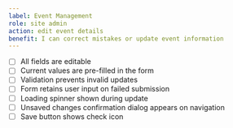 ```yaml
---
label: Event Management
role: site admin
action: edit event details
benefit: I can correct mistakes or update event information
---
```


- [ ] All fields are editable
- [ ] Current values are pre-filled in the form
- [ ] Validation prevents invalid updates
- [ ] Form retains user input on failed submission
- [ ] Loading spinner shown during update
- [ ] Unsaved changes confirmation dialog appears on navigation
- [ ] Save button shows check icon
